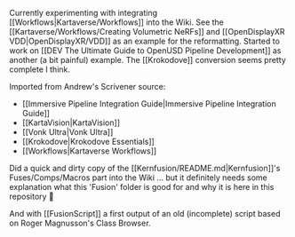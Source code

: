 Currently experimenting with integrating [[Workflows|Kartaverse/Workflows]] into the Wiki. See the [[Kartaverse/Workflows/Creating Volumetric NeRFs]] and [[OpenDisplayXR VDD|OpenDisplayXR/VDD]] as an example for the reformatting. Started to work on [[DEV The Ultimate Guide to OpenUSD Pipeline Development]] as another (a bit painful) example. The [[Krokodove]] conversion seems pretty complete I think.

Imported from Andrew's Scrivener source:
- [[Immersive Pipeline Integration Guide|Immersive Pipeline Integration Guide]]
- [[KartaVision|KartaVision]]
- [[Vonk Ultra|Vonk Ultra]]
- [[Krokodove|Krokodove Essentials]]
- [[Workflows|Kartaverse Workflows]]

Did a quick and dirty copy of the [[Kernfusion/README.md|Kernfusion]]'s Fuses/Comps/Macros part into the Wiki ... but it definitely needs some explanation what this 'Fusion' folder is good for and why it is here in this repository 😬

And with [[FusionScript]] a first output of an old (incomplete) script based on Roger Magnusson's Class Browser.